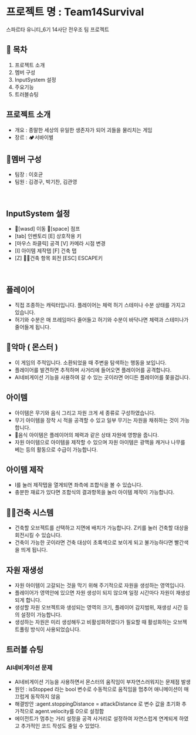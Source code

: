 #  프로젝트 명 : Team14Survival
스파르타 유니티_6기 14사단 전우조 팀 프로젝트 

## 📖 목차
1. 프로젝트 소개
2. 멤버 구성
3. InputSystem 설정
4. 주요기능
5. 트러블슈팅


## 프로젝트 소개 
- 개요 : 종말한 세상의 유일한 생존자가 되어 괴들을 물리치는 게임
- 장르 : 🏕서바이벌


## 👥멤버 구성
 - 팀장 : 이호균
 - 팀원 : 김경구, 박기찬, 김관영
<br>


## InputSystem 설정 
- 👣[wasd] 이동 🏃[space] 점프
- [tab] 인벤토리 [E] 상호작용 키
-  [마우스 좌클릭] 공격 [V] 카메라 시점 변경
-  [I] 아이템 제작탭 [F] 건축 탭
-  [Z] 👨‍🔧건축 항목 회전 [ESC] ESCAPE키
<br>

## 플레이어
- 직접 조종하는 캐릭터입니다. 플레이어는 체력 허기 스테미나 수분 상태를 가지고 있습니다.
- 허기와 수분은 매 프레임마다 줄어들고 허기와 수분이 바닥나면 체력과 스테미나가 줄어들게 됩니다.

## 👿악마 ( 몬스터 )
- 이 게임의 주적입니다. 소환되었을 때 주변을 탐색하는 행동을 보입니다. 
- 플레이어를 발견하면 추적하며 사거리에 들어오면 플레이어를 공격합니다.
- AI네비게이션 기능을 사용하여 갈 수 있는 곳이라면 어디든 플레이어를 쫒을겁니다.

## 아이템
- 아이템은 무기와 음식 그리고 자원 크게 세 종류로 구성하였습니다.
- 무기 아이템을 장착 시 적을 공격할 수 있고 일부 무기는 자원을 채취하는 것이 가능합니다.
- 🥖음식 아이템은 플레이어의 체력과 같은 상태 자원에 영향을 줍니다.
- 자원 아이템으로 아이템을 제작할 수 있으며 자원 아이템은 광맥을 캐거나 나무를 베는 등의 활동으로 수급이 가능합니다.

## 아이템 제작
- I를 눌러 제작탭을 열게되면 좌측에 조합식을 볼 수 있습니다.
- 충분한 재료가 있다면 조합식의 결과항목을 눌러 아이템 제작이 가능합니다.

## 👷‍♂️건축 시스템
- 건축할 오브젝트를 선택하고 지면에 배치가 가능합니다. Z키를 눌러 건축할 대상을 회전시킬 수 있습니다.
- 건축이 가능한 곳이라면 건축 대상이 초록색으로 보이게 되고 불가능하다면 빨간색을 띄게 됩니다.

## 자원 재생성
- 자원 아이템이 고갈되는 것을 막기 위해 주기적으로 자원을 생성하는 영역입니다.
- 플레이어가 영역안에 있으면 자원 생성이 되지 않으며 일정 시간마다 자원이 재생성되게 합니다.
- 생성할 자원 오브젝트와 생성되는 영역의 크기, 플레이어 감지범위, 재생성 시간 등의 설정이 가능합니다.
- 생성하는 자원은 미리 생성해두고 비활성화하였다가 필요할 때 활성화하는 오브젝트풀링 방식이 사용되었습니다.


## 트러블 슈팅
### AI네비게이션 문제
- AI네비게이션 기능을 사용하면서 몬스터의 움직임이 부자연스러워지는 문제점 발생
- 원인 : isStopped 라는 bool 변수로 수동적으로 움직임을 멈추어 애니메이션이 매끄럽게 동작하지 않음
- 해결방안 :agent.stoppingDistance = attackDistance 로 변수 값을 초기화 추가적으로 agent.velocity를 0으로 설정함 
- 에이전트가 멈추는 거리 설정을 공격 사거리로 설정하여 자연스럽게 연계되게 하였고 추가적인 코드 작성도 줄일 수 있었다. 
